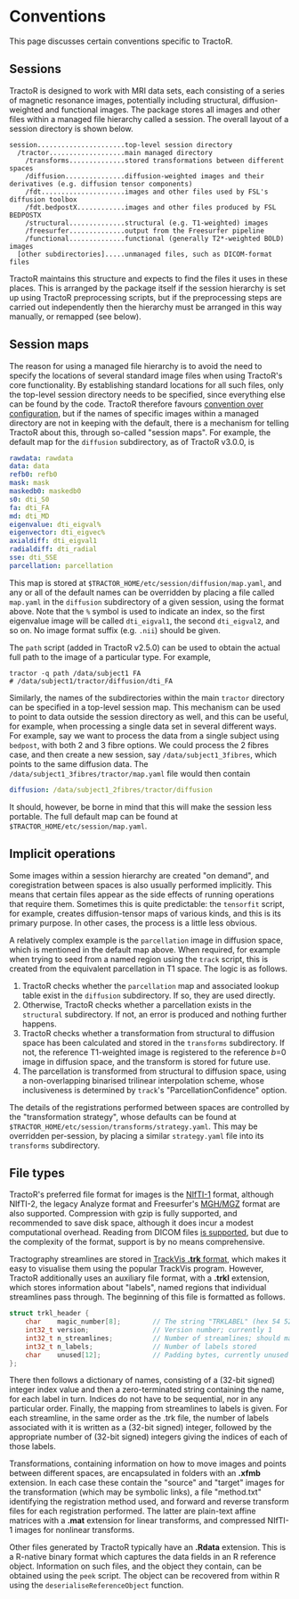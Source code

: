 # Conventions

This page discusses certain conventions specific to TractoR.

## Sessions

TractoR is designed to work with MRI data sets, each consisting of a series of magnetic resonance images, potentially including structural, diffusion-weighted and functional images. The package stores all images and other files within a managed file hierarchy called a session. The overall layout of a session directory is shown below.

    session......................top-level session directory
      /tractor...................main managed directory
        /transforms..............stored transformations between different spaces
        /diffusion...............diffusion-weighted images and their derivatives (e.g. diffusion tensor components)
        /fdt.....................images and other files used by FSL's diffusion toolbox
        /fdt.bedpostX............images and other files produced by FSL BEDPOSTX
        /structural..............structural (e.g. T1-weighted) images
        /freesurfer..............output from the Freesurfer pipeline
        /functional..............functional (generally T2*-weighted BOLD) images
      [other subdirectories].....unmanaged files, such as DICOM-format files

TractoR maintains this structure and expects to find the files it uses in these places. This is arranged by the package itself if the session hierarchy is set up using TractoR preprocessing scripts, but if the preprocessing steps are carried out independently then the hierarchy must be arranged in this way manually, or remapped (see below).

## Session maps

The reason for using a managed file hierarchy is to avoid the need to specify the locations of several standard image files when using TractoR's core functionality. By establishing standard locations for all such files, only the top-level session directory needs to be specified, since everything else can be found by the code. TractoR therefore favours [convention over configuration](http://en.wikipedia.org/wiki/Convention_over_configuration), but if the names of specific images within a managed directory are not in keeping with the default, there is a mechanism for telling TractoR about this, through so-called "session maps". For example, the default map for the `diffusion` subdirectory, as of TractoR v3.0.0, is

```yaml
rawdata: rawdata
data: data
refb0: refb0
mask: mask
maskedb0: maskedb0
s0: dti_S0
fa: dti_FA
md: dti_MD
eigenvalue: dti_eigval%
eigenvector: dti_eigvec%
axialdiff: dti_eigval1
radialdiff: dti_radial
sse: dti_SSE
parcellation: parcellation
```

This map is stored at `$TRACTOR_HOME/etc/session/diffusion/map.yaml`, and any or all of the default names can be overridden by placing a file called `map.yaml` in the `diffusion` subdirectory of a given session, using the format above. Note that the `%` symbol is used to indicate an index, so the first eigenvalue image will be called `dti_eigval1`, the second `dti_eigval2`, and so on. No image format suffix (e.g. `.nii`) should be given.

The `path` script (added in TractoR v2.5.0) can be used to obtain the actual full path to the image of a particular type. For example,

    tractor -q path /data/subject1 FA
    # /data/subject1/tractor/diffusion/dti_FA

Similarly, the names of the subdirectories within the main `tractor` directory can be specified in a top-level session map. This mechanism can be used to point to data outside the session directory as well, and this can be useful, for example, when processing a single data set in several different ways. For example, say we want to process the data from a single subject using `bedpost`, with both 2 and 3 fibre options. We could process the 2 fibres case, and then create a new session, say `/data/subject1_3fibres`, which points to the same diffusion data. The `/data/subject1_3fibres/tractor/map.yaml` file would then contain

```yaml
diffusion: /data/subject1_2fibres/tractor/diffusion
```

It should, however, be borne in mind that this will make the session less portable. The full default map can be found at `$TRACTOR_HOME/etc/session/map.yaml`.

## Implicit operations

Some images within a session hierarchy are created "on demand", and coregistration between spaces is also usually performed implicitly. This means that certain files appear as the side effects of running operations that require them. Sometimes this is quite predictable: the `tensorfit` script, for example, creates diffusion-tensor maps of various kinds, and this is its primary purpose. In other cases, the process is a little less obvious.

A relatively complex example is the `parcellation` image in diffusion space, which is mentioned in the default map above. When required, for example when trying to seed from a named region using the `track` script, this is created from the equivalent parcellation in T1 space. The logic is as follows.

1. TractoR checks whether the `parcellation` map and associated lookup table exist in the `diffusion` subdirectory. If so, they are used directly.
2. Otherwise, TractoR checks whether a parcellation exists in the `structural` subdirectory. If not, an error is produced and nothing further happens.
3. TractoR checks whether a transformation from structural to diffusion space has been calculated and stored in the `transforms` subdirectory. If not, the reference T1-weighted image is registered to the reference *b*=0 image in diffusion space, and the transform is stored for future use.
4. The parcellation is transformed from structural to diffusion space, using a non-overlapping binarised trilinear interpolation scheme, whose inclusiveness is determined by `track`'s "ParcellationConfidence" option.

The details of the registrations performed between spaces are controlled by the "transformation strategy", whose defaults can be found at `$TRACTOR_HOME/etc/session/transforms/strategy.yaml`. This may be overridden per-session, by placing a similar `strategy.yaml` file into its `transforms` subdirectory.

## File types

TractoR's preferred file format for images is the [NIfTI-1](http://nifti.nimh.nih.gov/nifti-1) format, although NIfTI-2, the legacy Analyze format and Freesurfer's [MGH/MGZ](https://surfer.nmr.mgh.harvard.edu/fswiki/FsTutorial/MghFormat) format are also supported. Compression with gzip is fully supported, and recommended to save disk space, although it does incur a modest computational overhead. Reading from DICOM files [is supported](TractoR-and-DICOM.html), but due to the complexity of the format, support is by no means comprehensive.

Tractography streamlines are stored in [TrackVis **.trk** format](http://www.trackvis.org/docs/?subsect=fileformat), which makes it easy to visualise them using the popular TrackVis program. However, TractoR additionally uses an auxiliary file format, with a **.trkl** extension, which stores information about "labels", named regions that individual streamlines pass through. The beginning of this file is formatted as follows.

```c
struct trkl_header {
    char    magic_number[8];        // The string "TRKLABEL" (hex 54 52 4b 4c 41 42 45 4c)
    int32_t version;                // Version number; currently 1
    int32_t n_streamlines;          // Number of streamlines; should match the .trk file
    int32_t n_labels;               // Number of labels stored
    char    unused[12];             // Padding bytes, currently unused
};
```

There then follows a dictionary of names, consisting of a (32-bit signed) integer index value and then a zero-terminated string containing the name, for each label in turn. Indices do not have to be sequential, nor in any particular order. Finally, the mapping from streamlines to labels is given. For each streamline, in the same order as the .trk file, the number of labels associated with it is written as a (32-bit signed) integer, followed by the appropriate number of (32-bit signed) integers giving the indices of each of those labels.

Transformations, containing information on how to move images and points between different spaces, are encapsulated in folders with an **.xfmb** extension. In each case these contain the "source" and "target" images for the transformation (which may be symbolic links), a file "method.txt" identifying the registration method used, and forward and reverse transform files for each registration performed. The latter are plain-text affine matrices with a **.mat** extension for linear transforms, and compressed NIfTI-1 images for nonlinear transforms.

Other files generated by TractoR typically have an **.Rdata** extension. This is a R-native binary format which captures the data fields in an R reference object. Information on such files, and the object they contain, can be obtained using the `peek` script. The object can be recovered from within R using the `deserialiseReferenceObject` function.
